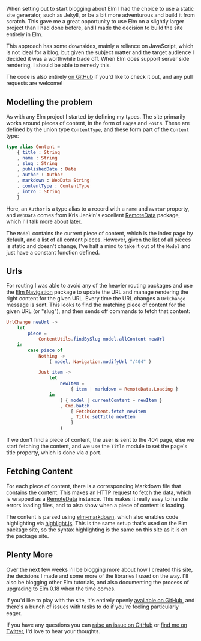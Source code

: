 When setting out to start blogging about Elm I had the choice to use a static site generator, such as Jekyll, or be a bit more adventurous and build it from scratch. This gave me a great opportunity to use Elm on a slightly larger project than I had done before, and I made the decision to build the site entirely in Elm.

This approach has some downsides, mainly a reliance on JavaScript, which is not ideal for a blog, but given the subject matter and the target audience I decided it was a worthwhile trade off. When Elm does support server side rendering, I should be able to remedy this.

The code is also entirely [on GitHub][repo] if you'd like to check it out, and any pull requests are welcome! 

## Modelling the problem

As with any Elm project I started by defining my types. The site primarily works around pieces of content, in the form of `Page`s and `Post`s. These are defined by the union type `ContentType`, and these form part of the `Content` type:

```elm
type alias Content =
    { title : String
    , name : String
    , slug : String
    , publishedDate : Date
    , author : Author
    , markdown : WebData String
    , contentType : ContentType
    , intro : String
    }
```

Here, an `Author` is a type alias to a record with a `name` and `avatar` property, and `WebData` comes from Kris Jenkin's excellent [RemoteData][remotedata] package, which I'll talk more about later.

The `Model` contains the current piece of content, which is the index page by default, and a list of all content pieces. However, given the list of all pieces is static and doesn't change, I've half a mind to take it out of the `Model` and just have a constant function defined.

## Urls

For routing I was able to avoid any of the heavier routing packages and use the [Elm  Navigation][navigation] package to update the URL and manage rendering the right content for the given URL. Every time the URL changes a `UrlChange` message is sent. This looks to find the matching piece of content for the given URL (or "slug"), and then sends off commands to fetch that content:

```elm
UrlChange newUrl ->
    let
        piece =
            ContentUtils.findBySlug model.allContent newUrl
    in
        case piece of
            Nothing ->
                ( model, Navigation.modifyUrl "/404" )

            Just item ->
                let
                    newItem =
                        { item | markdown = RemoteData.Loading }
                in
                    ( { model | currentContent = newItem }
                    , Cmd.batch
                        [ FetchContent.fetch newItem
                        , Title.setTitle newItem
                        ]
                    )
```

If we don't find a piece of content, the user is sent to the 404 page, else we start fetching the content, and we use the `Title` module to set the page's title property, which is done via a port.

## Fetching Content

For each piece of content, there is a corresponding Markdown file that contains the content. This makes an HTTP request to fetch the data, which is wrapped as a [RemoteData][remotedata] instance. This makes it really easy to handle errors loading files, and to also show when a piece of content is loading.

The content is parsed using [elm-markdown][elm-markdown], which also enables code highlighting via [highlight.js](https://highlightjs.org/). This is the same setup that's used on the Elm package site, so the syntax highlighting is the same on this site as it is on the package site.

## Plenty More

Over the next few weeks I'll be blogging more about how I created this site, the decisions I made and some more of the libraries I used on the way. I'll also be blogging other Elm tutorials, and also documenting the process of upgrading to Elm 0.18 when the time comes.

If you'd like to play with the site, it's entirely openly [available on GitHub][repo], and there's a bunch of issues with tasks to do if you're feeling particularly eager.

If you have any questions you can [raise an issue on GitHub][repo] or [find me on Twitter](http://twitter.com/jack_franklin), I'd love to hear your thoughts.

[repo]: https://github.com/jackfranklin/elmplayground
[remotedata]: http://package.elm-lang.org/packages/krisajenkins/remotedata/latest
[navigation]: https://github.com/elm-lang/navigation
[elm-markdown]: https://github.com/evancz/elm-markdown
